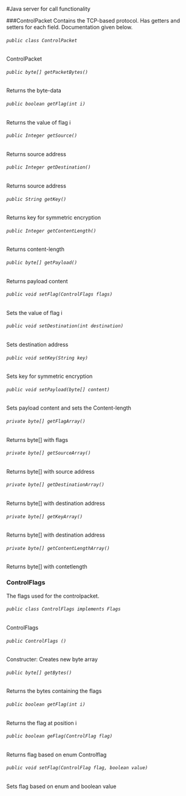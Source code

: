 #Java server for call functionality

###ControlPacket
Contains the TCP-based protocol. Has getters and setters for each field. Documentation given below.

###### `public class ControlPacket`

ControlPacket

###### `public byte[] getPacketBytes()`

Returns the byte-data

###### `public boolean getFlag(int i)`

Returns the value of flag i

###### `public Integer getSource()`

Returns source address

###### `public Integer getDestination()`

Returns source address

###### `public String getKey()`

Returns key for symmetric encryption

###### `public Integer getContentLength()`

Returns content-length

###### `public byte[] getPayload()`

Returns payload content

###### `public void setFlag(ControlFlags flags)`

Sets the value of flag i

###### `public void setDestination(int destination)`

Sets destination address

###### `public void setKey(String key)`

Sets key for symmetric encryption

###### `public void setPayload(byte[] content)`

Sets payload content and sets the Content-length

###### `private byte[] getFlagArray()`

Returns byte[] with flags

###### `private byte[] getSourceArray()`

Returns byte[] with source address

###### `private byte[] getDestinationArray()`

Returns byte[] with destination address

###### `private byte[] getKeyArray()`

Returns byte[] with destination address

###### `private byte[] getContentLengthArray()`

Returns byte[] with contetlength


### ControlFlags
The flags used for the controlpacket. 

###### `public class ControlFlags implements Flags`

ControlFlags

###### `public ControlFlags ()`

Constructer: Creates new byte array

###### `public byte[] getBytes()`

Returns the bytes containing the flags

###### `public boolean getFlag(int i)`

Returns the flag at position i

###### `public boolean geFlag(ControlFlag flag)`

Returns flag based on enum Controlflag

###### `public void setFlag(ControlFlag flag, boolean value)`

Sets flag based on enum and boolean value
